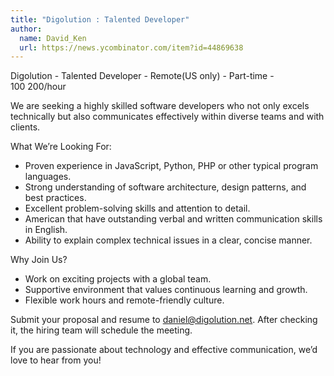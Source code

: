 ```yaml
---
title: "Digolution : Talented Developer"
author:
  name: David_Ken
  url: https://news.ycombinator.com/item?id=44869638
---
```

Digolution - Talented Developer - Remote(US only) - Part-time - $100~$200&#x2F;hour

We are seeking a highly skilled software developers who not only excels technically but also communicates effectively within diverse teams and with clients.

What We’re Looking For:
- Proven experience in JavaScript, Python, PHP or other typical program languages.
- Strong understanding of software architecture, design patterns, and best practices.
- Excellent problem-solving skills and attention to detail.
- American that have outstanding verbal and written communication skills in English.
- Ability to explain complex technical issues in a clear, concise manner.

Why Join Us?
- Work on exciting projects with a global team.
- Supportive environment that values continuous learning and growth.
- Flexible work hours and remote-friendly culture.

Submit your proposal and resume to daniel@digolution.net.
After checking it, the hiring team will schedule the meeting.

If you are passionate about technology and effective communication, we’d love to hear from you!
<JobApplication />
